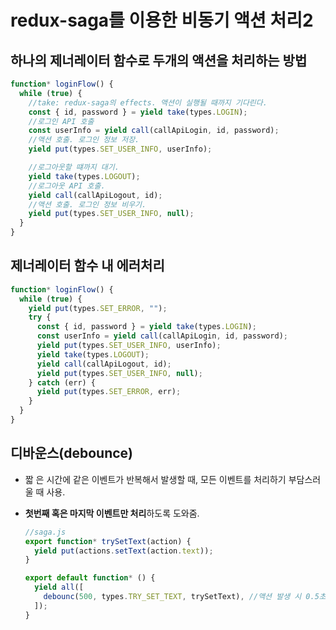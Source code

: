 # redux-saga를 이용한 비동기 액션 처리2

## 하나의 제너레이터 함수로 두개의 액션을 처리하는 방법

```javascript
function* loginFlow() {
  while (true) {
    //take: redux-saga의 effects. 액션이 실행될 때까지 기다린다.
    const { id, password } = yield take(types.LOGIN);
    //로그인 API 호출
    const userInfo = yield call(callApiLogin, id, password);
    //액션 호출. 로그인 정보 저장.
    yield put(types.SET_USER_INFO, userInfo);

    //로그아웃할 떄까지 대기.
    yield take(types.LOGOUT);
    //로그아웃 API 호출.
    yield call(callApiLogout, id);
    //액션 호출. 로그인 정보 비우기.
    yield put(types.SET_USER_INFO, null);
  }
}
```

## 제너레이터 함수 내 에러처리

```javascript
function* loginFlow() {
  while (true) {
    yield put(types.SET_ERROR, "");
    try {
      const { id, password } = yield take(types.LOGIN);
      const userInfo = yield call(callApiLogin, id, password);
      yield put(types.SET_USER_INFO, userInfo);
      yield take(types.LOGOUT);
      yield call(callApiLogout, id);
      yield put(types.SET_USER_INFO, null);
    } catch (err) {
      yield put(types.SET_ERROR, err);
    }
  }
}
```

## 디바운스(debounce)

- 짧 은 시간에 같은 이벤트가 반복해서 발생할 때, 모든 이벤트를 처리하기 부담스러울 때 사용.
- **첫번째 혹은 마지막 이벤트만 처리**하도록 도와줌.

  ```javascript
  //saga.js
  export function* trySetText(action) {
    yield put(actions.setText(action.text));
  }

  export default function* () {
    yield all([
      debounc(500, types.TRY_SET_TEXT, trySetText), //액션 발생 시 0.5초를 기다린 후에 trySetText함수 실행 (마지막 이벤트만 처리)
    ]);
  }
  ```
